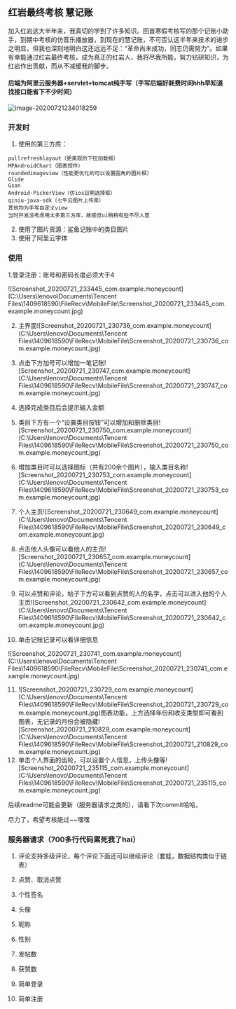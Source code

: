 ## 红岩最终考核  慧记账

加入红岩这大半年来，我真切的学到了许多知识。回首寒假考核写的那个记账小助手，到期中考核的仿音乐播放器，到现在的慧记账，不可否认这半年来技术的进步之明显，但我也深刻地明白这还远远不足：“革命尚未成功，同志仍需努力”。如果有幸能通过红岩最终考核，成为真正的红岩人，我将尽我所能，努力钻研知识，为红岩作出贡献，而从不减缓我的脚步。

#### **后端为阿里云服务器+servlet+tomcat纯手写（手写后端好耗费时间hhh早知道找接口能省下不少时间）**

![image-20200721234018259](C:\Users\lenovo\AppData\Roaming\Typora\typora-user-images\image-20200721234018259.png)



### 开发时

1. 使用的第三方库：

```
pullrefreshlayout（更美观的下拉加载框）
MPAndroidChart（图表控件）
roundedimageview（性能更优化的可以设置圆角的图片框）
Glide
Gson
Android-PickerView（仿ios日期选择框）
qiniu-java-sdk（七牛云图片上传库）
其他均为手写自定义view
当时开发没考虑用太多第三方库，故感觉ui稍稍有些不尽人意
```

2. 使用了图片资源：鲨鱼记账中的类目图片
3. 使用了阿里云字体

### 使用

1.登录注册：账号和密码长度必须大于4

![Screenshot_20200721_233445_com.example.moneycount](C:\Users\lenovo\Documents\Tencent Files\1409618590\FileRecv\MobileFile\Screenshot_20200721_233445_com.example.moneycount.jpg)

2. 主界面![Screenshot_20200721_230736_com.example.moneycount](C:\Users\lenovo\Documents\Tencent Files\1409618590\FileRecv\MobileFile\Screenshot_20200721_230736_com.example.moneycount.jpg)

3. 点击下方加号可以增加一笔记账![Screenshot_20200721_230747_com.example.moneycount](C:\Users\lenovo\Documents\Tencent Files\1409618590\FileRecv\MobileFile\Screenshot_20200721_230747_com.example.moneycount.jpg)

4. 选择完成类目后会提示输入金额
5. 类目下方有一个“设置类目按钮”可以增加和删除类目![Screenshot_20200721_230750_com.example.moneycount](C:\Users\lenovo\Documents\Tencent Files\1409618590\FileRecv\MobileFile\Screenshot_20200721_230750_com.example.moneycount.jpg)
6. 增加类目时可以选择图标（共有200余个图片），输入类目名称![Screenshot_20200721_230753_com.example.moneycount](C:\Users\lenovo\Documents\Tencent Files\1409618590\FileRecv\MobileFile\Screenshot_20200721_230753_com.example.moneycount.jpg)

7. 个人主页![Screenshot_20200721_230649_com.example.moneycount](C:\Users\lenovo\Documents\Tencent Files\1409618590\FileRecv\MobileFile\Screenshot_20200721_230649_com.example.moneycount.jpg)

8. 点击他人头像可以看他人的主页![Screenshot_20200721_230657_com.example.moneycount](C:\Users\lenovo\Documents\Tencent Files\1409618590\FileRecv\MobileFile\Screenshot_20200721_230657_com.example.moneycount.jpg)

9. 可以点赞和评论，帖子下方可以看到点赞的人的名字，点击可以进入他的个人主页![Screenshot_20200721_230642_com.example.moneycount](C:\Users\lenovo\Documents\Tencent Files\1409618590\FileRecv\MobileFile\Screenshot_20200721_230642_com.example.moneycount.jpg)
10. 单击记账记录可以看详细信息

![Screenshot_20200721_230741_com.example.moneycount](C:\Users\lenovo\Documents\Tencent Files\1409618590\FileRecv\MobileFile\Screenshot_20200721_230741_com.example.moneycount.jpg)

11. ![Screenshot_20200721_230729_com.example.moneycount](C:\Users\lenovo\Documents\Tencent Files\1409618590\FileRecv\MobileFile\Screenshot_20200721_230729_com.example.moneycount.jpg)图表功能，上方选择年份和收支类型即可看到图表，无记录的月份会被隐藏![Screenshot_20200721_210829_com.example.moneycount](C:\Users\lenovo\Documents\Tencent Files\1409618590\FileRecv\MobileFile\Screenshot_20200721_210829_com.example.moneycount.jpg)
12. 单击个人界面的齿轮，可以设置个人信息，上传头像等![Screenshot_20200721_235115_com.example.moneycount](C:\Users\lenovo\Documents\Tencent Files\1409618590\FileRecv\MobileFile\Screenshot_20200721_235115_com.example.moneycount.jpg)

后续readme可能会更新（服务器请求之类的），请看下次commit哈哈，

尽力了，希望考核能过~~嘿嘿

### 服务器请求（700多行代码累死我了hai）

1. 评论支持多级评论，每个评论下面还可以继续评论（套娃，数据结构类似于链表）

2. 点赞、取消点赞
3. 个性签名
4. 头像
5. 昵称
6. 性别
7. 发帖数
8. 获赞数
9. 简单登录
10. 简单注册